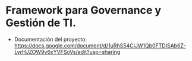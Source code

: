 # Framework para Governance y Gestión de TI.
* Documentación del proyecto: https://docs.google.com/document/d/1uRhS54CIJW1Qb0FTDISAb6Z-LyrHJZOW9v6xYVFSoVs/edit?usp=sharing 
